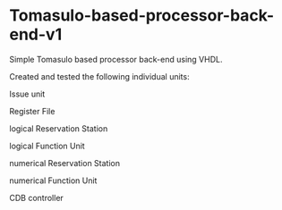 # Tomasulo-based-processor-back-end-v1

Simple Tomasulo based processor back-end using VHDL. 

Created and tested the following individual units: 

Issue unit

Register File

logical Reservation Station

logical Function Unit

numerical Reservation Station

numerical Function Unit

CDB controller
